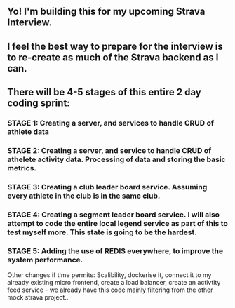 ## Yo! I'm building this for my upcoming Strava Interview.
## I feel the best way to prepare for the interview is to re-create as much of the Strava backend as I can.
## There will be 4-5 stages of this entire 2 day coding sprint:
### STAGE 1: Creating a server, and services to handle CRUD of athlete data 
### STAGE 2: Creating a server, and service to handle CRUD of athelete activity data. Processing of data and storing the basic metrics.
### STAGE 3: Creating a club leader board service. Assuming every athlete in the club is in the same club.
### STAGE 4: Creating a segment leader board service. I will also attempt to code the entire local legend service as part of this to test myself more. This state is going to be the hardest.
### STAGE 5: Adding the use of REDIS everywhere, to improve the system performance.

Other changes if time permits: Scalibility, dockerise it, connect it to my already existing micro frontend, create a load balancer, create an activtity feed service - we already have this code mainly filtering from the other mock strava project..
